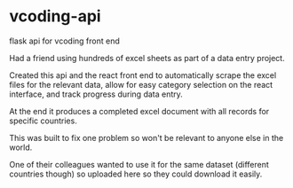 # vcoding-api
flask api for vcoding front end

Had a friend using hundreds of excel sheets as part of a data entry project.

Created this api and the react front end to automatically scrape the excel files for the relevant data, allow for easy category selection on the react interface, and track progress during data entry.

At the end it produces a completed excel document with all records for specific countries. 

This was built to fix one problem so won't be relevant to anyone else in the world.

One of their colleagues wanted to use it for the same dataset (different countries though) so uploaded here so they could download it easily.
